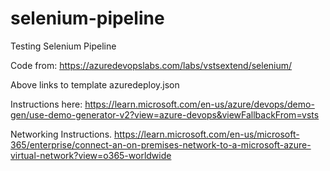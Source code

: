 # selenium-pipeline
Testing Selenium Pipeline

Code from:
https://azuredevopslabs.com/labs/vstsextend/selenium/

Above links to template azuredeploy.json

Instructions here:
https://learn.microsoft.com/en-us/azure/devops/demo-gen/use-demo-generator-v2?view=azure-devops&viewFallbackFrom=vsts

Networking Instructions.
https://learn.microsoft.com/en-us/microsoft-365/enterprise/connect-an-on-premises-network-to-a-microsoft-azure-virtual-network?view=o365-worldwide
